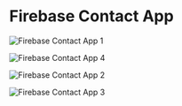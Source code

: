 <h1>Firebase Contact App</h1>

![Firebase Contact App 1](https://github.com/user-attachments/assets/fdf6e60f-39a1-4c15-b232-14af9d172b71)

![Firebase Contact App 4](https://github.com/user-attachments/assets/fb943d79-bd94-4aa0-96e6-4b1b055ca878)

![Firebase Contact App 2](https://github.com/user-attachments/assets/6f02e80e-859b-449c-85d1-2c31d3e31205)

![Firebase Contact App 3](https://github.com/user-attachments/assets/82d421a5-e159-4789-9ae9-0f47710a49f2)
